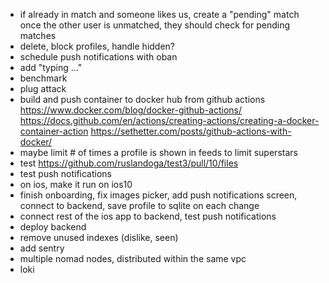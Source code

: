 - if already in match and someone likes us, create a "pending" match once the other user is unmatched, they should check for pending matches
- delete, block profiles, handle hidden?
- schedule push notifications with oban
- add "typing ..."
- benchmark
- plug attack
- build and push container to docker hub from github actions https://www.docker.com/blog/docker-github-actions/ https://docs.github.com/en/actions/creating-actions/creating-a-docker-container-action https://sethetter.com/posts/github-actions-with-docker/
- maybe limit # of times a profile is shown in feeds to limit superstars
- test https://github.com/ruslandoga/test3/pull/10/files
- test push notifications
- on ios, make it run on ios10
- finish onboarding, fix images picker, add push notifications screen, connect to backend, save profile to sqlite on each change
- connect rest of the ios app to backend, test push notifications
- deploy backend
- remove unused indexes (dislike, seen)
- add sentry
- multiple nomad nodes, distributed within the same vpc
- loki

